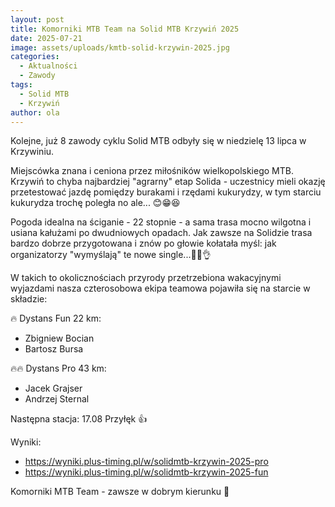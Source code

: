 ```yaml
---
layout: post
title: Komorniki MTB Team na Solid MTB Krzywiń 2025
date: 2025-07-21
image: assets/uploads/kmtb-solid-krzywin-2025.jpg
categories:
  - Aktualności
  - Zawody
tags:
  - Solid MTB
  - Krzywiń
author: ola
---
```

Kolejne, już 8 zawody cyklu Solid MTB odbyły się w niedzielę 13 lipca w Krzywiniu.
<!--more-->

Miejscówka znana i ceniona przez miłośników wielkopolskiego MTB. Krzywiń to chyba najbardziej "agrarny" etap Solida - uczestnicy mieli okazję przetestować jazdę pomiędzy burakami i rzędami kukurydzy, w tym starciu kukurydza trochę poległa no ale... 😊😁😆

Pogoda idealna na ściganie - 22 stopnie - a sama trasa mocno wilgotna i usiana kałużami po dwudniowych opadach. Jak zawsze na Solidzie trasa bardzo dobrze przygotowana i znów po głowie kołatała myśl: jak organizatorzy "wymyślają" te nowe single...🤨🤔👌

W takich to okolicznościach przyrody przetrzebiona wakacyjnymi wyjazdami nasza czterosobowa ekipa teamowa pojawiła się na starcie w składzie:

🔥 Dystans Fun 22 km:
- Zbigniew Bocian
- Bartosz Bursa

🔥🔥 Dystans Pro 43 km:
- Jacek Grajser  
- Andrzej Sternal

Następna stacja: 17.08 Przyłęk 👍

Wyniki:
- <https://wyniki.plus-timing.pl/w/solidmtb-krzywin-2025-pro>
- <https://wyniki.plus-timing.pl/w/solidmtb-krzywin-2025-fun>

Komorniki MTB Team - zawsze w dobrym kierunku 🙂
